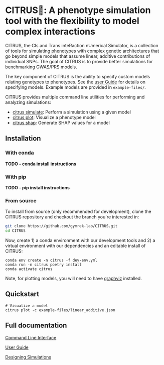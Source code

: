 # CITRUS🍊: A phenotype simulation tool with the flexibility to model complex interactions

CITRUS, the CIs and Trans inteRaction nUmerical Simulator, is a collection of tools for simulating phenotypes with complex genetic architectures that go beyond simple models that assume linear, additive contributions of individual SNPs. The goal of CITRUS is to provide better simulations for benchmarking GWAS/PRS models.

The key component of CITRUS is the ability to specify custom models relating genotypes to phenotypes. See the [user Guide](doc/user_guide.md) for details on specifying models. Example models are provided in `example-files/`.

CITRUS provides multiple command line utilities for performing and analyzing simulations:

* [citrus simulate](doc/cli.md#simulate): Perform a simulation using a given model
* [citrus plot](doc/cli.md#plot): Visualize a phenotype model
* [citrus shap](doc/cli.md#shap): Generate SHAP values for a model

## Installation

### With conda 

**TODO - conda install instructions**

### With pip 

**TODO - pip install instructions**

### From source

To install from source (only recommended for development), clone the CITRUS repository and checkout the branch you're interested in:

```bash
git clone https://github.com/gymrek-lab/CITRUS.git
cd CITRUS
```

Now, create 1) a conda environment with our development tools and 2) a virtual environment with our dependencies and an editable install of CITRUS:

```
conda env create -n citrus -f dev-env.yml
conda run -n citrus poetry install
conda activate citrus
```

Note, for plotting models, you will need to have [graphviz](https://graphviz.org/) installed.

## Quickstart

```
# Visualize a model
citrus plot -c example-files/linear_additive.json
```

## Full documentation

[Command Line Interface](doc/cli.md)

[User Guide](doc/user_guide.md)

[Designing Simulations](doc/designing_simulations.md)


